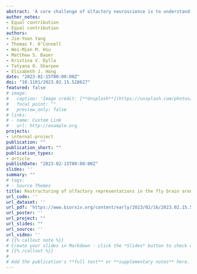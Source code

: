 ```yaml
---
abstract: 'A core challenge of olfactory neuroscience is to understand how neural representations of odor are generated and progressively transformed across different layers of the olfactory circuit into formats that support perception and behavior. The encoding of odor by odorant receptors in the input layer of the olfactory system reflects, at least in part, the chemical relationships between odor compounds. Neural representations of odor in higher order associative olfactory areas, generated by random feedforward networks, are expected to largely preserve these input odor relationships. We evaluated these ideas by examining how odors are represented at different stages of processing in the olfactory circuit of the vinegar fly *D. melanogaster*. We found that representations of odor in the mushroom body (MB), a third-order associative olfactory area in the fly brain, are indeed structured and invariant across flies. However, the structure of MB representational space diverged significantly from what is expected in a randomly connected network. In addition, odor relationships encoded in the MB were better correlated with a metric of the similarity of their distribution across natural sources compared to their similarity with respect to chemical features, and the converse was true for odor relationships encoded in primary olfactory receptor neurons (ORNs). Comparison of odor coding at primary, secondary, and tertiary layers of the circuit revealed that odors were significantly regrouped with respect to their representational similarity across successive stages of olfactory processing, with the largest changes occurring in the MB. The non-linear reorganization of odor relationships in the MB indicates that unappreciated structure exists in the fly olfactory circuit, and this structure may facilitate the generalization of odors with respect to their co-occurence in natural sources.'
author_notes:
- Equal contribution
- Equal contribution
authors:
- Jie-Yoon Yang
- Thomas F. O’Connell
- Wei-Mien M. Hsu
- Matthew S. Bauer
- Kristina V. Dylla
- Tatyana O. Sharpee
- Elizabeth J. Hong
date: "2023-02-15T00:00:00Z"
doi: "10.1101/2023.02.15.528627"
featured: false
# image:
#   caption: 'Image credit: [**Unsplash**](https://unsplash.com/photos/s9CC2SKySJM)'
#   focal_point: ""
#   preview_only: false
# links:
# - name: Custom Link
#   url: http://example.org
projects:
- internal-project
publication: ""
publication_short: ""
publication_types:
- article
publishDate: "2023-02-15T00:00:00Z"
slides: ''
summary: ""
# tags:
# - Source Themes
title: Restructuring of olfactory representations in the fly brain around odor relationships in natural sources
url_code: ''
url_dataset: ''
url_pdf: 'https://www.biorxiv.org/content/early/2023/02/16/2023.02.15.528627.full.pdf'
url_poster: ''
url_project: ""
url_slides: ""
url_source: ''
url_video: ''
# {{% callout note %}}
# Create your slides in Markdown - click the *Slides* button to check out the example.
# {{% /callout %}}
# 
# Add the publication's **full text** or **supplementary notes** here. You can use rich formatting such as including [code, math, and images](https://docs.hugoblox.com/content/writing-markdown-latex/).
---
```




